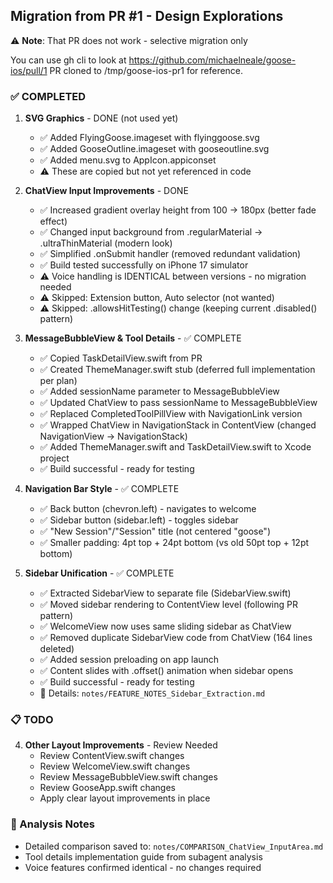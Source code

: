 ## Migration from PR #1 - Design Explorations

⚠️ **Note**: That PR does not work - selective migration only

You can use gh cli to look at https://github.com/michaelneale/goose-ios/pull/1
PR cloned to /tmp/goose-ios-pr1 for reference.

### ✅ COMPLETED

1. **SVG Graphics** - DONE (not used yet)
   - ✅ Added FlyingGoose.imageset with flyinggoose.svg
   - ✅ Added GooseOutline.imageset with gooseoutline.svg  
   - ✅ Added menu.svg to AppIcon.appiconset
   - ⚠️ These are copied but not yet referenced in code

2. **ChatView Input Improvements** - DONE
   - ✅ Increased gradient overlay height from 100 → 180px (better fade effect)
   - ✅ Changed input background from .regularMaterial → .ultraThinMaterial (modern look)
   - ✅ Simplified .onSubmit handler (removed redundant validation)
   - ✅ Build tested successfully on iPhone 17 simulator
   - ⚠️ Voice handling is IDENTICAL between versions - no migration needed
   - ⚠️ Skipped: Extension button, Auto selector (not wanted)
   - ⚠️ Skipped: .allowsHitTesting() change (keeping current .disabled() pattern)

3. **MessageBubbleView & Tool Details** - ✅ COMPLETE
   - ✅ Copied TaskDetailView.swift from PR
   - ✅ Created ThemeManager.swift stub (deferred full implementation per plan)
   - ✅ Added sessionName parameter to MessageBubbleView
   - ✅ Updated ChatView to pass sessionName to MessageBubbleView
   - ✅ Replaced CompletedToolPillView with NavigationLink version
   - ✅ Wrapped ChatView in NavigationStack in ContentView (changed NavigationView → NavigationStack)
   - ✅ Added ThemeManager.swift and TaskDetailView.swift to Xcode project
   - ✅ Build successful - ready for testing

4. **Navigation Bar Style** - ✅ COMPLETE
   - ✅ Back button (chevron.left) - navigates to welcome
   - ✅ Sidebar button (sidebar.left) - toggles sidebar
   - ✅ "New Session"/"Session" title (not centered "goose")
   - ✅ Smaller padding: 4pt top + 24pt bottom (vs old 50pt top + 12pt bottom)

5. **Sidebar Unification** - ✅ COMPLETE
   - ✅ Extracted SidebarView to separate file (SidebarView.swift)
   - ✅ Moved sidebar rendering to ContentView level (following PR pattern)
   - ✅ WelcomeView now uses same sliding sidebar as ChatView
   - ✅ Removed duplicate SidebarView code from ChatView (164 lines deleted)
   - ✅ Added session preloading on app launch
   - ✅ Content slides with .offset() animation when sidebar opens
   - ✅ Build successful - ready for testing
   - 📝 Details: `notes/FEATURE_NOTES_Sidebar_Extraction.md`

### 📋 TODO

4. **Other Layout Improvements** - Review Needed
   - Review ContentView.swift changes
   - Review WelcomeView.swift changes  
   - Review MessageBubbleView.swift changes
   - Review GooseApp.swift changes
   - Apply clear layout improvements in place

### 📝 Analysis Notes

- Detailed comparison saved to: `notes/COMPARISON_ChatView_InputArea.md`
- Tool details implementation guide from subagent analysis
- Voice features confirmed identical - no changes required
